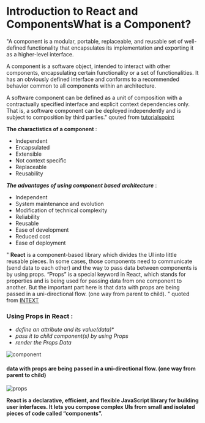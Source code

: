 # Introduction to React and ComponentsWhat is a Component?


 

"A component is a modular, portable, replaceable, and reusable set of well-defined functionality that encapsulates its implementation and exporting it as a higher-level interface.

A component is a software object, intended to interact with other components, encapsulating certain functionality or a set of functionalities. It has an obviously defined interface and conforms to a recommended behavior common to all components within an architecture.

A software component can be defined as a unit of composition with a contractually specified interface and explicit context dependencies only. That is, a software component can be deployed independently and is subject to composition by third parties." qouted from  [tutorialspoint](https://www.tutorialspoint.com/software_architecture_design/component_based_architecture.htm)

**The charactistics of a component** :
+ Independent 
+ Encapsulated 
+ Extensible 
+ Not context specific
+ Replaceable 
+ Reusability 


 ***The advantages of using component based architecture*** :
  + Independent 
  + System maintenance and evolution
 + Modification of technical complexity
 + Reliability 
 + Reusable 
 + Ease of development
+  Reduced cost
 + Ease of deployment
 





 " **React** is a component-based library which divides the UI into little reusable pieces. In some cases, those components need to communicate (send data to each other) and the way to pass data between components is by using props.
“Props” is a special keyword in React, which stands for properties and is being used for passing data from one component to another.
But the important part here is that data with props are being passed in a uni-directional flow. (one way from parent to child). " quoted from [INTEXT](https://itnext.io/what-is-props-and-how-to-use-it-in-react-da307f500da0)


### Using Props in React :
+ *define an attribute and its value(data)**
+ *pass it to child component(s) by using Props* 
+ *render the Props Data*

![component](https://www.codevoila.com/cvuploads/images/201607/reactjs_component_lifecycle_status.png)

 #### **data with props are being passed in a uni-directional flow. (one way from parent to child)**


![props](https://miro.medium.com/max/1838/1*bsS8ETUQqgBpAoT2D6tjmw.png)



 **React is a declarative, efficient, and flexible JavaScript library for building user interfaces. It lets you compose complex UIs from small and isolated pieces of code called “components”.**